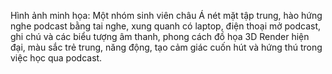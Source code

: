 Hình ảnh minh họa: Một nhóm sinh viên châu Á nét mặt tập trung, hào hứng nghe podcast bằng tai nghe, xung quanh có laptop, điện thoại mở podcast, ghi chú và các biểu tượng âm thanh, phong cách đồ họa 3D Render hiện đại, màu sắc trẻ trung, năng động, tạo cảm giác cuốn hút và hứng thú trong việc học qua podcast.